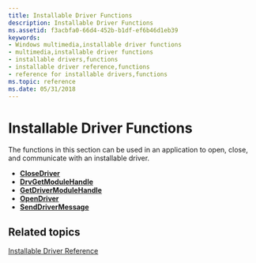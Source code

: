 ```yaml
---
title: Installable Driver Functions
description: Installable Driver Functions
ms.assetid: f3acbfa0-66d4-452b-b1df-ef6b46d1eb39
keywords:
- Windows multimedia,installable driver functions
- multimedia,installable driver functions
- installable drivers,functions
- installable driver reference,functions
- reference for installable drivers,functions
ms.topic: reference
ms.date: 05/31/2018
---
```


# Installable Driver Functions

The functions in this section can be used in an application to open, close, and communicate with an installable driver.

-   [**CloseDriver**](/windows/win32/api/mmiscapi/nf-mmiscapi-closedriver)
-   [**DrvGetModuleHandle**](/windows/win32/api/mmiscapi/nf-mmiscapi-drvgetmodulehandle)
-   [**GetDriverModuleHandle**](/windows/win32/api/mmiscapi/nf-mmiscapi-getdrivermodulehandle)
-   [**OpenDriver**](/windows/win32/api/mmiscapi/nf-mmiscapi-opendriver)
-   [**SendDriverMessage**](/windows/win32/api/mmiscapi/nf-mmiscapi-senddrivermessage)

## Related topics

<dl> <dt>

[Installable Driver Reference](installable-driver-reference.md)
</dt> </dl>

 

 
